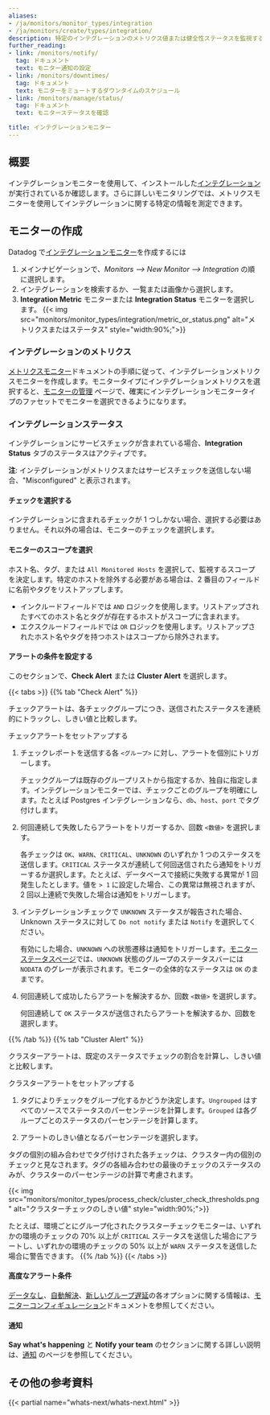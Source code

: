```yaml
---
aliases:
- /ja/monitors/monitor_types/integration
- /ja/monitors/create/types/integration/
description: 特定のインテグレーションのメトリクス値または健全性ステータスを監視する
further_reading:
- link: /monitors/notify/
  tag: ドキュメント
  text: モニター通知の設定
- link: /monitors/downtimes/
  tag: ドキュメント
  text: モニターをミュートするダウンタイムのスケジュール
- link: /monitors/manage/status/
  tag: ドキュメント
  text: モニターステータスを確認

title: インテグレーションモニター
---
```


## 概要

インテグレーションモニターを使用して、インストールした[インテグレーション][1]が実行されているか確認します。さらに詳しいモニタリングでは、メトリクスモニターを使用してインテグレーションに関する特定の情報を測定できます。

## モニターの作成

Datadog で[インテグレーションモニター][2]を作成するには

1. メインナビゲーションで、*Monitors --> New Monitor --> Integration* の順に選択します。
2. インテグレーションを検索するか、一覧または画像から選択します。
3. **Integration Metric** モニターまたは **Integration Status** モニターを選択します。
    {{< img src="monitors/monitor_types/integration/metric_or_status.png" alt="メトリクスまたはステータス" style="width:90%;">}}

### インテグレーションのメトリクス

[メトリクスモニター][3]ドキュメントの手順に従って、インテグレーションメトリクスモニターを作成します。モニタータイプにインテグレーションメトリクスを選択すると、[モニターの管理][4] ページで、確実にインテグレーションモニタータイプのファセットでモニターを選択できるようになります。

### インテグレーションステータス

インテグレーションにサービスチェックが含まれている場合、**Integration Status** タブのステータスはアクティブです。

**注**: インテグレーションがメトリクスまたはサービスチェックを送信しない場合、"Misconfigured" と表示されます。

#### チェックを選択する

インテグレーションに含まれるチェックが 1 つしかない場合、選択する必要はありません。それ以外の場合は、モニターのチェックを選択します。

#### モニターのスコープを選択

ホスト名、タグ、または `All Monitored Hosts` を選択して、監視するスコープを決定します。特定のホストを除外する必要がある場合は、2 番目のフィールドに名前やタグをリストアップします。

* インクルードフィールドでは `AND` ロジックを使用します。リストアップされたすべてのホスト名とタグが存在するホストがスコープに含まれます。
* エクスクルードフィールドでは `OR` ロジックを使用します。リストアップされたホスト名やタグを持つホストはスコープから除外されます。

#### アラートの条件を設定する

このセクションで、**Check Alert** または **Cluster Alert** を選択します。

{{< tabs >}}
{{% tab "Check Alert" %}}

チェックアラートは、各チェックグループにつき、送信されたステータスを連続的にトラックし、しきい値と比較します。

チェックアラートをセットアップする

1. チェックレポートを送信する各 `<グループ>` に対し、アラートを個別にトリガーします。

    チェックグループは既存のグループリストから指定するか、独自に指定します。インテグレーションモニターでは、チェックごとのグループを明確にします。たとえば Postgres インテグレーションなら、`db`、`host`、`port` でタグ付けします。

2. 何回連続して失敗したらアラートをトリガーするか、回数 `<数値>` を選択します。

    各チェックは `OK`、`WARN`、`CRITICAL`、`UNKNOWN` のいずれか 1 つのステータスを送信します。`CRITICAL` ステータスが連続して何回送信されたら通知をトリガーするか選択します。たとえば、データベースで接続に失敗する異常が 1 回発生したとします。値を `> 1` に設定した場合、この異常は無視されますが、2 回以上連続で失敗した場合は通知をトリガーします。

3. インテグレーションチェックで `UNKNOWN` ステータスが報告された場合、Unknown ステータスに対して `Do not notify` または `Notify` を選択してください。

   有効にした場合、`UNKNOWN` への状態遷移は通知をトリガーします。[モニターステータスページ][1]では、`UNKNOWN` 状態のグループのステータスバーには `NODATA` のグレーが表示されます。モニターの全体的なステータスは `OK` のままです。

4. 何回連続して成功したらアラートを解決するか、回数 `<数値>` を選択します。

    何回連続して `OK` ステータスが送信されたらアラートを解決するか、回数を選択します。


[1]: /ja/monitors/manage/status
{{% /tab %}}
{{% tab "Cluster Alert" %}}

クラスターアラートは、既定のステータスでチェックの割合を計算し、しきい値と比較します。

クラスターアラートをセットアップする

1. タグによりチェックをグループ化するかどうか決定します。`Ungrouped` はすべてのソースでステータスのパーセンテージを計算します。`Grouped` は各グループごとのステータスのパーセンテージを計算します。

2. アラートのしきい値となるパーセンテージを選択します。

タグの個別の組み合わせでタグ付けされた各チェックは、クラスター内の個別のチェックと見なされます。タグの各組み合わせの最後のチェックのステータスのみが、クラスターのパーセンテージの計算で考慮されます。

{{< img src="monitors/monitor_types/process_check/cluster_check_thresholds.png" alt="クラスターチェックのしきい値" style="width:90%;">}}

たとえば、環境ごとにグループ化されたクラスターチェックモニターは、いずれかの環境のチェックの 70% 以上が `CRITICAL` ステータスを送信した場合にアラートし、いずれかの環境のチェックの 50% 以上が `WARN` ステータスを送信した場合に警告できます。
{{% /tab %}}
{{< /tabs >}}

#### 高度なアラート条件

[データなし][6]、[自動解決][7]、[新しいグループ遅延][8]の各オプションに関する情報は、[モニターコンフィギュレーション][5]ドキュメントを参照してください。

#### 通知

**Say what's happening** と **Notify your team** のセクションに関する詳しい説明は、[通知][9] のページを参照してください。

## その他の参考資料

{{< partial name="whats-next/whats-next.html" >}}

[1]: /ja/integrations/
[2]: https://app.datadoghq.com/monitors#create/integration
[3]: /ja/monitors/types/metric/
[4]: https://app.datadoghq.com/monitors/manage
[5]: /ja/monitors/configuration/#advanced-alert-conditions
[6]: /ja/monitors/configuration/#no-data
[7]: /ja/monitors/configuration/#auto-resolve
[8]: /ja/monitors/configuration/#new-group-delay
[9]: /ja/monitors/notify/
